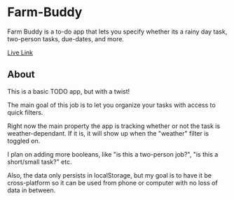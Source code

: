# Farm-Buddy
Farm Buddy is a to-do app that lets you specify whether its a rainy day task, two-person tasks, due-dates, and more. 

[Live Link](https://joepshoulak.github.io/Farm-Buddy/)

## About
This is a basic TODO app, but with a twist! 

The main goal of this job is to let you organize your tasks with access to quick filters. 

Right now the main property the app is tracking whether or not the task is weather-dependant. If it is, it will show up when the "weather" filter is toggled on. 

I plan on adding more booleans, like "is this a two-person job?", "is this a short/small task?" etc. 

Also, the data only persists in localStorage, but my goal is to have it be cross-platform so it can be used from phone or computer with no loss of data in between. 
